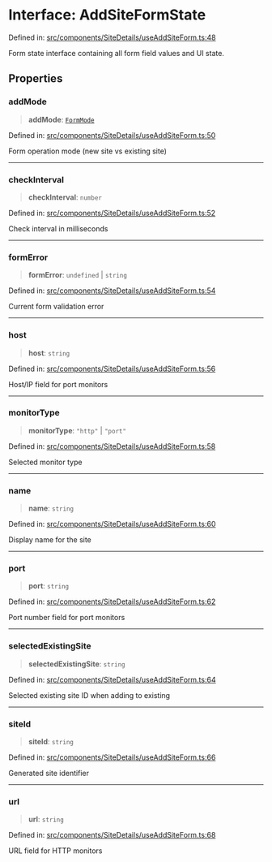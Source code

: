 # Interface: AddSiteFormState

Defined in: [src/components/SiteDetails/useAddSiteForm.ts:48](https://github.com/Nick2bad4u/Uptime-Watcher/blob/dca5483e793478722cd3e6e125cafcec5fc771f0/src/components/SiteDetails/useAddSiteForm.ts#L48)

Form state interface containing all form field values and UI state.

## Properties

### addMode

> **addMode**: [`FormMode`](../type-aliases/FormMode.md)

Defined in: [src/components/SiteDetails/useAddSiteForm.ts:50](https://github.com/Nick2bad4u/Uptime-Watcher/blob/dca5483e793478722cd3e6e125cafcec5fc771f0/src/components/SiteDetails/useAddSiteForm.ts#L50)

Form operation mode (new site vs existing site)

***

### checkInterval

> **checkInterval**: `number`

Defined in: [src/components/SiteDetails/useAddSiteForm.ts:52](https://github.com/Nick2bad4u/Uptime-Watcher/blob/dca5483e793478722cd3e6e125cafcec5fc771f0/src/components/SiteDetails/useAddSiteForm.ts#L52)

Check interval in milliseconds

***

### formError

> **formError**: `undefined` \| `string`

Defined in: [src/components/SiteDetails/useAddSiteForm.ts:54](https://github.com/Nick2bad4u/Uptime-Watcher/blob/dca5483e793478722cd3e6e125cafcec5fc771f0/src/components/SiteDetails/useAddSiteForm.ts#L54)

Current form validation error

***

### host

> **host**: `string`

Defined in: [src/components/SiteDetails/useAddSiteForm.ts:56](https://github.com/Nick2bad4u/Uptime-Watcher/blob/dca5483e793478722cd3e6e125cafcec5fc771f0/src/components/SiteDetails/useAddSiteForm.ts#L56)

Host/IP field for port monitors

***

### monitorType

> **monitorType**: `"http"` \| `"port"`

Defined in: [src/components/SiteDetails/useAddSiteForm.ts:58](https://github.com/Nick2bad4u/Uptime-Watcher/blob/dca5483e793478722cd3e6e125cafcec5fc771f0/src/components/SiteDetails/useAddSiteForm.ts#L58)

Selected monitor type

***

### name

> **name**: `string`

Defined in: [src/components/SiteDetails/useAddSiteForm.ts:60](https://github.com/Nick2bad4u/Uptime-Watcher/blob/dca5483e793478722cd3e6e125cafcec5fc771f0/src/components/SiteDetails/useAddSiteForm.ts#L60)

Display name for the site

***

### port

> **port**: `string`

Defined in: [src/components/SiteDetails/useAddSiteForm.ts:62](https://github.com/Nick2bad4u/Uptime-Watcher/blob/dca5483e793478722cd3e6e125cafcec5fc771f0/src/components/SiteDetails/useAddSiteForm.ts#L62)

Port number field for port monitors

***

### selectedExistingSite

> **selectedExistingSite**: `string`

Defined in: [src/components/SiteDetails/useAddSiteForm.ts:64](https://github.com/Nick2bad4u/Uptime-Watcher/blob/dca5483e793478722cd3e6e125cafcec5fc771f0/src/components/SiteDetails/useAddSiteForm.ts#L64)

Selected existing site ID when adding to existing

***

### siteId

> **siteId**: `string`

Defined in: [src/components/SiteDetails/useAddSiteForm.ts:66](https://github.com/Nick2bad4u/Uptime-Watcher/blob/dca5483e793478722cd3e6e125cafcec5fc771f0/src/components/SiteDetails/useAddSiteForm.ts#L66)

Generated site identifier

***

### url

> **url**: `string`

Defined in: [src/components/SiteDetails/useAddSiteForm.ts:68](https://github.com/Nick2bad4u/Uptime-Watcher/blob/dca5483e793478722cd3e6e125cafcec5fc771f0/src/components/SiteDetails/useAddSiteForm.ts#L68)

URL field for HTTP monitors
